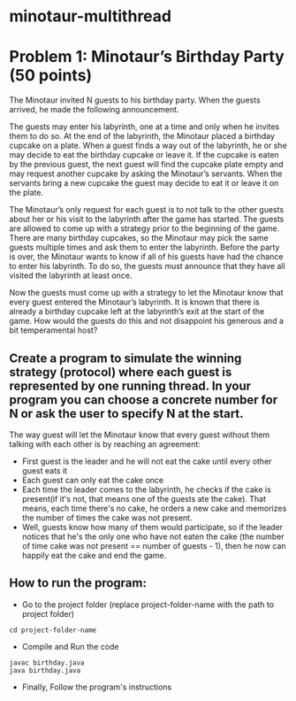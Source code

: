 # minotaur-multithread

# Problem 1: Minotaur’s Birthday Party (50 points)

The Minotaur invited N guests to his birthday party. When the guests arrived, he made the following announcement.

The guests may enter his labyrinth, one at a time and only when he invites them to do so. At the end of the labyrinth, the Minotaur placed a birthday cupcake on a plate. When a guest finds a way out of the labyrinth, he or she may decide to eat the birthday cupcake or leave it. If the cupcake is eaten by the previous guest, the next guest will find the cupcake plate empty and may request another cupcake by asking the Minotaur’s servants. When the servants bring a new cupcake the guest may decide to eat it or leave it on the plate.

The Minotaur’s only request for each guest is to not talk to the other guests about her or his visit to the labyrinth after the game has started. The guests are allowed to come up with a strategy prior to the beginning of the game. There are many birthday cupcakes, so the Minotaur may pick the same guests multiple times and ask them to enter the labyrinth. Before the party is over, the Minotaur wants to know if all of his guests have had the chance to enter his labyrinth. To do so, the guests must announce that they have all visited the labyrinth at least once.

Now the guests must come up with a strategy to let the Minotaur know that every guest entered the Minotaur’s labyrinth. It is known that there is already a birthday cupcake left at the labyrinth’s exit at the start of the game. How would the guests do this and not disappoint his generous and a bit temperamental host?

Create a program to simulate the winning strategy (protocol) where each guest is represented by one running thread. In your program you can choose a concrete number for N or ask the user to specify N at the start.
-
The way guest will let the Minotaur know that every guest without them talking with each other is by reaching an agreement:
- First guest is the leader and he will not eat the cake until every other guest eats it
- Each guest can only eat the cake once
- Each time the leader comes to the labyrinth, he checks if the cake is present(if it's not, that means one of the guests ate the cake). That means, each time there's no cake, he orders a new cake and memorizes the number of times the cake was not present.
- Well, guests know how many of them would participate, so if the leader notices that he's the only one who have not eaten the cake (the number of time cake was not present == number of guests - 1), then he now can happily eat the cake and end the game.

## How to run the program:
- Go to the project folder (replace project-folder-name with the path to project folder)
```
cd project-folder-name
```
- Compile and Run the code
```
javac birthday.java
java birthday.java
```
- Finally, Follow the program's instructions
